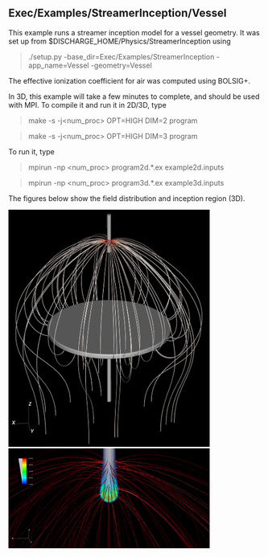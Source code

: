 ## Exec/Examples/StreamerInception/Vessel

This example runs a streamer inception model for a vessel geometry. 
It was set up from $DISCHARGE_HOME/Physics/StreamerInception using

> ./setup.py -base_dir=Exec/Examples/StreamerInception -app_name=Vessel -geometry=Vessel

The effective ionization coefficient for air was computed using BOLSIG+. 

In 3D, this example will take a few minutes to complete, and should be used with MPI.
To compile it and run it in 2D/3D, type

> make -s -j<num_proc> OPT=HIGH DIM=2 program

> make -s -j<num_proc> OPT=HIGH DIM=3 program

To run it, type

> mpirun -np <num_proc> program2d.*.ex example2d.inputs

> mpirun -np <num_proc> program3d.*.ex example3d.inputs

The figures below show the field distribution and inception region (3D).

<img src="FieldLines3D.png" alt="Field lines" width="400"/>
<img src="InceptionRegion3D.png" alt="Field lines" width="400"/>

